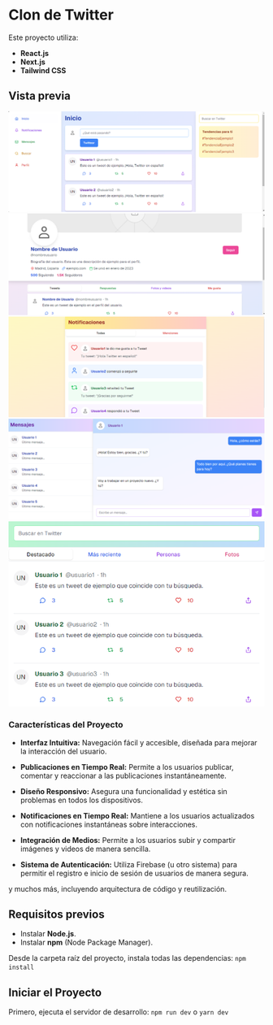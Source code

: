 # Clon de Twitter

Este proyecto utiliza:

- **React.js**
- **Next.js**
- **Tailwind CSS**

## Vista previa
![Vista previa](https://raw.githubusercontent.com/miltonAlan/react-twitter-clone/master/capture1.png "Vista previa 1")
![Vista previa](https://raw.githubusercontent.com/miltonAlan/react-twitter-clone/master/capture2.png "Vista previa 2")
![Vista previa](https://raw.githubusercontent.com/miltonAlan/react-twitter-clone/master/capture3.png "Vista previa 3")
![Vista previa](https://raw.githubusercontent.com/miltonAlan/react-twitter-clone/master/capture4.png "Vista previa 4")
![Vista previa](https://raw.githubusercontent.com/miltonAlan/react-twitter-clone/master/capture5.png "Vista previa 5")

### Características del Proyecto

- **Interfaz Intuitiva:** Navegación fácil y accesible, diseñada para mejorar la interacción del usuario.

- **Publicaciones en Tiempo Real:** Permite a los usuarios publicar, comentar y reaccionar a las publicaciones instantáneamente.

- **Diseño Responsivo:** Asegura una funcionalidad y estética sin problemas en todos los dispositivos.

- **Notificaciones en Tiempo Real:** Mantiene a los usuarios actualizados con notificaciones instantáneas sobre interacciones.

- **Integración de Medios:** Permite a los usuarios subir y compartir imágenes y videos de manera sencilla.

- **Sistema de Autenticación:** Utiliza Firebase (u otro sistema) para permitir el registro e inicio de sesión de usuarios de manera segura.

y muchos más, incluyendo arquitectura de código y reutilización.

## Requisitos previos
- Instalar **Node.js**.
- Instalar **npm** (Node Package Manager).

Desde la carpeta raíz del proyecto, instala todas las dependencias: `npm install`

## Iniciar el Proyecto
Primero, ejecuta el servidor de desarrollo:
`npm run dev` o `yarn dev`
